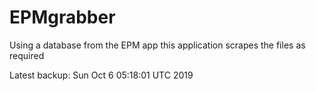 # EPMgrabber
Using a database from the EPM app this application scrapes the files as required


Latest backup: Sun Oct 6 05:18:01 UTC 2019
